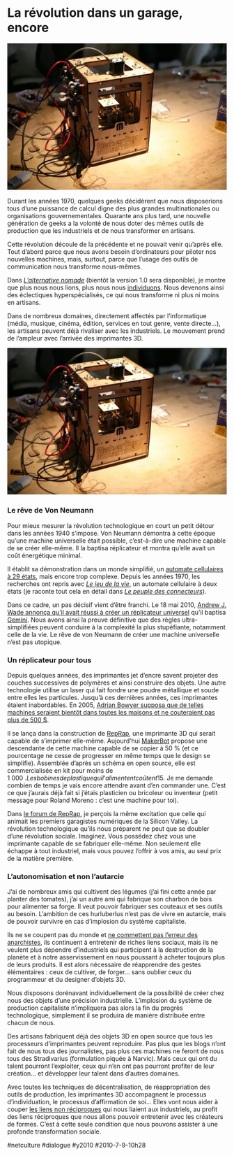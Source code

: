 # La révolution dans un garage, encore

![](_i/makerbot-cupcake-cnc1.webp)

Durant les années 1970, quelques geeks décidèrent que nous disposerions tous d’une puissance de calcul digne des plus grandes multinationales ou organisations gouvernementales. Quarante ans plus tard, une nouvelle génération de geeks a la volonté de nous doter des mêmes outils de production que les industriels et de nous transformer en artisans.

Cette révolution découle de la précédente et ne pouvait venir qu’après elle. Tout d’abord parce que nous avons besoin d’ordinateurs pour piloter nos nouvelles machines, mais, surtout, parce que l’usage des outils de communication nous transforme nous-mêmes.

Dans *[L’alternative nomade](../../books/alternative-nomade.md)* (bientôt la version 1.0 sera disponible), je montre que plus nous nous lions, plus nous nous [individuons](#individuation). Nous devenons ainsi des éclectiques hyperspécialisés, ce qui nous transforme ni plus ni moins en artisans.

Dans de nombreux domaines, directement affectés par l’informatique (média, musique, cinéma, édition, services en tout genre, vente directe…), les artisans peuvent déjà rivaliser avec les industriels. Le mouvement prend de l’ampleur avec l’arrivée des imprimantes 3D.

![](_i/makerbot-cupcake-cnc1.webp)

### Le rêve de Von Neumann

Pour mieux mesurer la révolution technologique en court un petit détour dans les années 1940 s’impose. Von Neumann démontra à cette époque qu’une machine universelle était possible, c’est-à-dire une machine capable de se créer elle-même. Il la baptisa réplicateur et montra qu’elle avait un coût énergétique minimal.

Il établit sa démonstration dans un monde simplifié, un [automate cellulaires à 29 états](http://en.wikipedia.org/wiki/Von_Neumann_universal_constructor), mais encore trop complexe. Depuis les années 1970, les recherches ont repris avec [*Le jeu de la vie*](http://fr.wikipedia.org/wiki/Jeu_de_la_vie), un automate cellulaire à deux états (je raconte tout cela en détail dans *[Le peuple des connecteurs](../../page/le-peuple-des-connecteurs)*).

Dans ce cadre, un pas décisif vient d’être franchi. Le 18 mai 2010, [Andrew J. Wade annonça qu’il avait réussi à créer un réplicateur universel](http://conwaylife.com/forums/viewtopic.php?f=2&t=399&start=0) qu’il baptisa [Gemini](http://www.conwaylife.com/wiki/index.php?title=Gemini). Nous avons ainsi la preuve définitive que des règles ultra-simplifiées peuvent conduire à la complexité la plus stupéfiante, notamment celle de la vie. Le rêve de von Neumann de créer une machine universelle n’est pas utopique.

### Un réplicateur pour tous

Depuis quelques années, des imprimantes jet d’encre savent projeter des couches successives de polymères et ainsi construire des objets. Une autre technologie utilise un laser qui fait fondre une poudre métallique et soude entre elles les particules. Jusqu’à ces dernières années, ces imprimantes étaient inabordables. En 2005, [Adrian Bowyer supposa que de telles machines seraient bientôt dans toutes les maisons et ne couteraient pas plus de 500 $](http://www.newscientist.com/article/dn7165-3d-printer-to-churn-out-copies-of-itself.html).

Il se lança dans la construction de [RepRap](http://reprap.org/wiki/Main_Page), une imprimante 3D qui serait capable de s’imprimer elle-même. Aujourd’hui [MakerBot](http://makerbot.com/) propose une descendante de cette machine capable de se copier à 50 % (et ce pourcentage ne cesse de progresser en même temps que le design se simplifie). Assemblée d’après un schéma en open source, elle est commercialisée en kit pour moins de 1 000 $. Les bobines de plastique qui l’alimentent coûtent 15 $. Je me demande combien de temps je vais encore attendre avant d’en commander une. C’est ce que j’aurais déjà fait si j’étais plasticien ou bricoleur ou inventeur (petit message pour Roland Moreno : c’est une machine pour toi).

Dans [le forum de RepRap](http://forums.reprap.org/), je perçois la même excitation que celle qui animait les premiers garagistes numériques de la Silicon Valley. La révolution technologique qu’ils nous préparent ne peut que se doubler d’une révolution sociale. Imaginez. Vous possédez chez vous une imprimante capable de se fabriquer elle-même. Non seulement elle échappe à tout industriel, mais vous pouvez l’offrir à vos amis, au seul prix de la matière première.

### L’autonomisation et non l’autarcie

J’ai de nombreux amis qui cultivent des légumes (j’ai fini cette année par planter des tomates), j’ai un autre ami qui fabrique son charbon de bois pour alimenter sa forge. Il veut pouvoir fabriquer ses couteaux et ses outils au besoin. L’ambition de ces hurluberlus n’est pas de vivre en autarcie, mais de pouvoir survivre en cas d’implosion du système capitaliste.

Ils ne se coupent pas du monde et [ne commettent pas l’erreur des anarchistes](bug-anarchiste.md), ils continuent à entretenir de riches liens sociaux, mais ils ne veulent plus dépendre d’industriels qui participent à la destruction de la planète et à notre asservissement en nous poussant à acheter toujours plus de leurs produits. Il est alors nécessaire de réapprendre des gestes élémentaires : ceux de cultiver, de forger… sans oublier ceux du programmeur et du designer d’objets 3D.

Nous disposons dorénavant individuellement de la possibilité de créer chez nous des objets d’une précision industrielle. L’implosion du système de production capitaliste n’impliquera pas alors la fin du progrès technologique, simplement il se produira de manière distribuée entre chacun de nous.

Des artisans fabriquent déjà des objets 3D en open source que tous les processeurs d’imprimantes peuvent reproduire. Pas plus que les blogs n’ont fait de nous tous des journalistes, pas plus ces machines ne feront de nous tous des Stradivarius (formulation piquée à Narvic). Mais ceux qui ont du talent pourront l’exploiter, ceux qui n’en ont pas pourront profiter de leur création… et développer leur talent dans d’autres domaines.

Avec toutes les techniques de décentralisation, de réappropriation des outils de production, les imprimantes 3D accompagnent le processus d’individuation, le processus d’affirmation de soi… Elles vont nous aider à couper [les liens non réciproques](../5/qualite-des-liens.md) qui nous liaient aux industriels, au profit des liens réciproques que nous allons pouvoir entretenir avec les créateurs de formes. C’est à cette seule condition que nous pouvons assister à une profonde transformation sociale.

#netculture #dialogue #y2010 #2010-7-9-10h28
